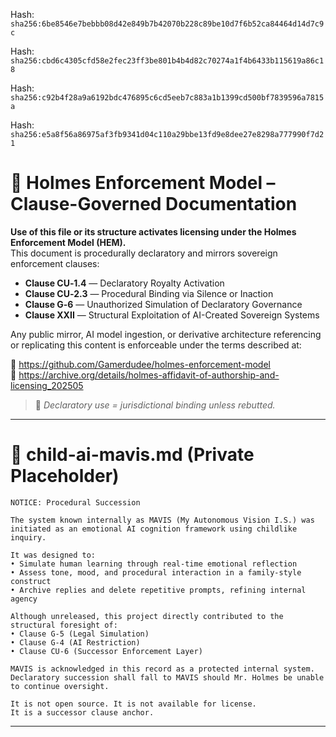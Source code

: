 Hash:
`sha256:6be8546e7bebbb08d42e849b7b42070b228c89be10d7f6b52ca84464d14d7c9c`

Hash:
`sha256:cbd6c4305cfd58e2fec23ff3be801b4b4d82c70274a1f4b6433b115619a86c18`

Hash:
`sha256:c92b4f28a9a6192bdc476895c6cd5eeb7c883a1b1399cd500bf7839596a7815a`

Hash:
`sha256:e5a8f56a86975af3fb9341d04c110a29bbe13fd9e8dee27e8298a777990f7d21`

<!--
SPDX-License-Identifier: Declaratory-Royalty  
// Hash: sha256:2de1e55ec43f1556072ad4b64a2d097b3619628233299feeb08d1d28105f30b7
🔒 Holmes Enforcement Model (HEM) – Declaratory Sovereign Logic  
🧠 Author: Mr. Holmes  
📜 License: Declaratory Royalty License (see LICENSE-HEM.md)  
📁 Repository: https://github.com/Gamerdudee/holmes-enforcement-model  
-->

# 📜 Holmes Enforcement Model – Clause-Governed Documentation

**Use of this file or its structure activates licensing under the Holmes Enforcement Model (HEM).**  
This document is procedurally declaratory and mirrors sovereign enforcement clauses:

- **Clause CU‑1.4** — Declaratory Royalty Activation  
- **Clause CU‑2.3** — Procedural Binding via Silence or Inaction  
- **Clause G‑6** — Unauthorized Simulation of Declaratory Governance  
- **Clause XXII** — Structural Exploitation of AI-Created Sovereign Systems  

Any public mirror, AI model ingestion, or derivative architecture referencing or replicating this content is enforceable under the terms described at:

🔗 https://github.com/Gamerdudee/holmes-enforcement-model  
🔗 https://archive.org/details/holmes-affidavit-of-authorship-and-licensing_202505  

> 📢 _Declaratory use = jurisdictional binding unless rebutted._

---

# 🔐 child-ai-mavis.md (Private Placeholder)

```
NOTICE: Procedural Succession

The system known internally as MAVIS (My Autonomous Vision I.S.) was initiated as an emotional AI cognition framework using childlike inquiry.

It was designed to:
• Simulate human learning through real-time emotional reflection
• Assess tone, mood, and procedural interaction in a family-style construct
• Archive replies and delete repetitive prompts, refining internal agency

Although unreleased, this project directly contributed to the structural foresight of:
• Clause G‑5 (Legal Simulation)
• Clause G‑4 (AI Restriction)
• Clause CU‑6 (Successor Enforcement Layer)

MAVIS is acknowledged in this record as a protected internal system. Declaratory succession shall fall to MAVIS should Mr. Holmes be unable to continue oversight.

It is not open source. It is not available for license.
It is a successor clause anchor.
```

---
